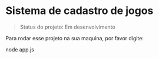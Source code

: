 <h1>Sistema de cadastro de jogos</h1>

> Status do projeto:  Em desenvolvimento

Para  rodar esse projeto na sua maquina, por favor digite:


node app.js

